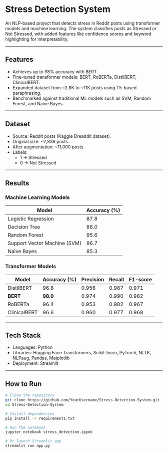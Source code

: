 # Stress Detection System  

An NLP-based project that detects stress in Reddit posts using transformer models and machine learning. The system classifies posts as Stressed or Not Stressed, with added features like confidence scores and keyword highlighting for interpretability.  

---

## Features  
- Achieves up to 98% accuracy with BERT.  
- Fine-tuned transformer models: BERT, RoBERTa, DistilBERT, ClinicalBERT.  
- Expanded dataset from ~2.8K to ~11K posts using T5-based paraphrasing.  
- Benchmarked against traditional ML models such as SVM, Random Forest, and Naive Bayes.  

---

## Dataset  
- Source: Reddit posts (Kaggle Dreaddit dataset).  
- Original size: ~2,838 posts.  
- After augmentation: ~11,000 posts.  
- Labels:  
  - 1 → Stressed  
  - 0 → Not Stressed  

---

## Results  

### Machine Learning Models  

| Model                | Accuracy (%) |  
|----------------------|--------------|  
| Logistic Regression  | 87.8         |  
| Decision Tree        | 88.0         |  
| Random Forest        | 95.6         |  
| Support Vector Machine (SVM) | 96.7 |  
| Naive Bayes          | 85.3         |  

### Transformer Models  

| Model        | Accuracy (%) | Precision | Recall | F1-score |  
|--------------|--------------|-----------|--------|----------|  
| DistilBERT   | 96.8         | 0.956     | 0.987  | 0.971    |  
| **BERT**     | **98.0**     | 0.974     | 0.990  | 0.982    |  
| RoBERTa      | 96.4         | 0.953     | 0.982  | 0.967    |  
| ClinicalBERT | 96.6         | 0.960     | 0.977  | 0.968    |  

---

## Tech Stack  
- Languages: Python  
- Libraries: Hugging Face Transformers, Scikit-learn, PyTorch, NLTK, NLPaug, Pandas, Matplotlib  
- Deployment: Streamlit  

---

## How to Run  

```bash
# Clone the repository
git clone https://github.com/YourUsername/Stress-Detection-System.git
cd Stress-Detection-System

# Install dependencies
pip install -r requirements.txt

# Run the notebook
jupyter notebook stress_detection.ipynb

# Or launch Streamlit app
streamlit run app.py

